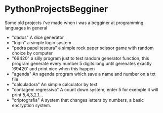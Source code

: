 # PythonProjectsBegginer
Some old projects i've made when i was a begginer at programming languages in general

 - "dados" A dice generator
 - "login" a simple login system
 - "pedra papel tesoura" a simple rock paper scissor game with random
   choice by computer
 - "69420" a silly program just to test random generator function, this
   program generate every number 5 digits long until gerenates exactly
   '69420' and print nice when this happen
 - "agenda" An agenda program which save a name and number on a txt file
 - "calculadora" An simple calculator by text
 - "contagem regressiva" A count down system, enter 5 for exemple it
   will print 5,4,3,2,1...
 - "criptografia" A system that changes letters by numbers, a basic
   encryption system.
